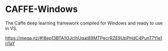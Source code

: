 # CAFFE-Windows
The Caffe deep learning framework compiled for Windows and ready to use in VS.

https://mega.nz/#!8ep13BTA!I0JcIhUqat89MTPecrRZE9UpPHdC4PunT7Yle1ri1aY
